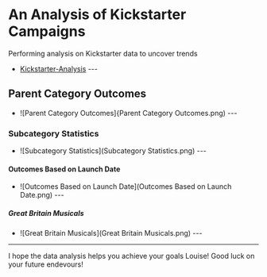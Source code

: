 # An Analysis of Kickstarter Campaigns
Performing analysis on Kickstarter data to uncover trends
* [Kickstarter-Analysis](kickstarter.xlxs) ---
## Parent Category Outcomes
* ![Parent Category Outcomes]{Parent Category Outcomes.png) ---
### Subcategory Statistics
* ![Subcategory Statistics](Subcategory Statistics.png) ---
#### Outcomes Based on Launch Date
* ![Outcomes Based on Launch Date](Outcomes Based on Launch Date.png) ---
##### Great Britain Musicals
* ![Great Britain Musicals](Great Britain Musicals.png) ---
 ---
 I hope the data analysis helps you achieve your goals Louise! Good luck on your future endevours!

